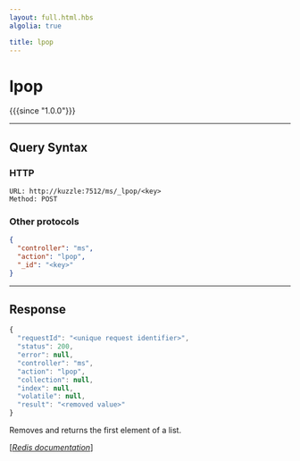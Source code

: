 ```yaml
---
layout: full.html.hbs
algolia: true

title: lpop
---
```


# lpop

{{{since "1.0.0"}}}



---

## Query Syntax

### HTTP

```http
URL: http://kuzzle:7512/ms/_lpop/<key>
Method: POST
```

### Other protocols


```json
{
  "controller": "ms",
  "action": "lpop",
  "_id": "<key>"
}
```

---

## Response

```javascript
{
  "requestId": "<unique request identifier>",
  "status": 200,
  "error": null,
  "controller": "ms",
  "action": "lpop",
  "collection": null,
  "index": null,
  "volatile": null,
  "result": "<removed value>"
}
```

Removes and returns the first element of a list.

[[_Redis documentation_]](https://redis.io/commands/lpop)
